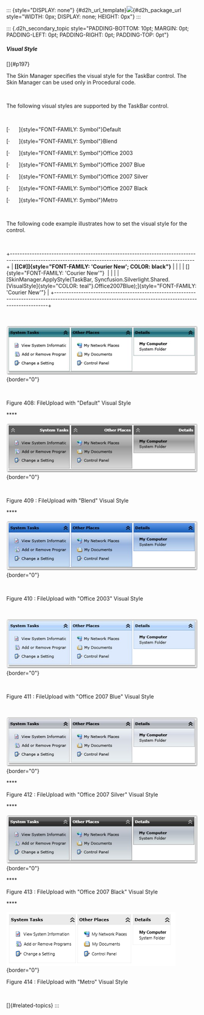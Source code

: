 ::: {style="DISPLAY: none"}
[](ms-xhelp:///?Id=d2h_url_template){#d2h_url_template}![](!package_url!){#d2h_package_url style="WIDTH: 0px; DISPLAY: none; HEIGHT: 0px"}
:::

::: {.d2h_secondary_topic style="PADDING-BOTTOM: 10pt; MARGIN: 0pt; PADDING-LEFT: 0pt; PADDING-RIGHT: 0pt; PADDING-TOP: 0pt"}
##### Visual Style

[]{#p197} 

The Skin Manager specifies the visual style for the TaskBar control. The Skin Manager can be used only in Procedural code.

 

The following visual styles are supported by the TaskBar control.

 

[·      ]{style="FONT-FAMILY: Symbol"}Default

[·      ]{style="FONT-FAMILY: Symbol"}Blend

[·      ]{style="FONT-FAMILY: Symbol"}Office 2003

[·      ]{style="FONT-FAMILY: Symbol"}Office 2007 Blue

[·      ]{style="FONT-FAMILY: Symbol"}Office 2007 Silver

[·      ]{style="FONT-FAMILY: Symbol"}Office 2007 Black

[·      ]{style="FONT-FAMILY: Symbol"}Metro

 

The following code example illustrates how to set the visual style for the control.

 

+---------------------------------------------------------------------------------------------------------------------------------------------------------+
| **[\[C#\]]{style="FONT-FAMILY: 'Courier New'; COLOR: black"}**                                                                                          |
|                                                                                                                                                         |
| []{style="FONT-FAMILY: 'Courier New'"}                                                                                                                  |
|                                                                                                                                                         |
| [SkinManager.ApplyStyle(TaskBar, Syncfusion.Silverlight.Shared.[VisualStyle]{style="COLOR: teal"}.Office2007Blue);]{style="FONT-FAMILY: 'Courier New'"} |
+---------------------------------------------------------------------------------------------------------------------------------------------------------+

 

![](../ImagesExt/image261_334.jpg){border="0"}

 

Figure 408: FileUpload with \"Default\" Visual Style

**** 

![](../ImagesExt/image261_335.jpg){border="0"}

 

Figure 409 : FileUpload with \"Blend\" Visual Style

**** 

![](../ImagesExt/image261_336.jpg){border="0"}

 

Figure 410 : FileUpload with \"Office 2003\" Visual Style

 

![](../ImagesExt/image261_337.jpg){border="0"}

 

Figure 411 : FileUpload with \"Office 2007 Blue\" Visual Style

 

![](../ImagesExt/image261_338.jpg){border="0"}

**** 

Figure 412 : FileUpload with \"Office 2007 Silver\" Visual Style

**** 

![](../ImagesExt/image261_339.jpg){border="0"}

**** 

Figure 413 : FileUpload with \"Office 2007 Black\" Visual Style

**** 

![](../ImagesExt/image261_340.png){border="0"}

Figure 414 : FileUpload with \"Metro\" Visual Style

 

[]{#related-topics}
:::
